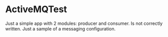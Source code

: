 # ActiveMQTest
Just a simple app with 2 modules: producer and consumer. Is not correctly written. Just a sample of a messaging configuration.
